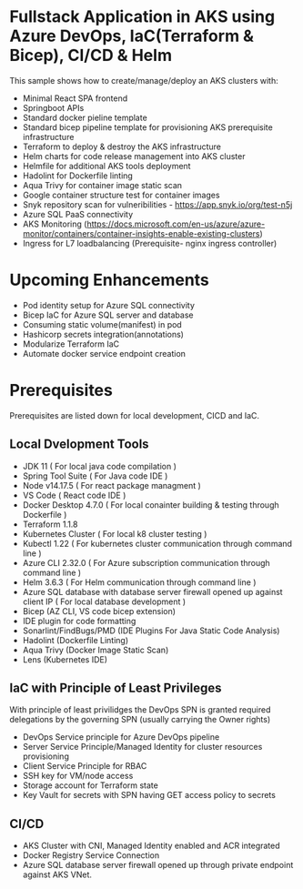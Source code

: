 
# Fullstack Application in AKS using Azure DevOps, IaC(Terraform & Bicep), CI/CD & Helm
This sample shows how to create/manage/deploy an AKS clusters with:
- Minimal React SPA frontend 
- Springboot APIs
- Standard docker pieline template
- Standard bicep pipeline template for provisioning AKS prerequisite infrastructure 
- Terraform to deploy & destroy the AKS infrastructure
- Helm charts for code release management into AKS cluster
- Helmfile for additional AKS tools deployment 
- Hadolint for Dockerfile linting
- Aqua Trivy for container image static scan
- Google container structure test for container images
- Snyk repository scan for vulneribilities - https://app.snyk.io/org/test-n5j
- Azure SQL PaaS connectivity
- AKS Monitoring (https://docs.microsoft.com/en-us/azure/azure-monitor/containers/container-insights-enable-existing-clusters)
- Ingress for L7 loadbalancing (Prerequisite- nginx ingress controller)

# Upcoming Enhancements
- Pod identity setup for Azure SQL connectivity 
- Bicep IaC for Azure SQL server and database 
- Consuming static volume(manifest) in pod 
- Hashicorp secrets integration(annotations)  
- Modularize Terraform IaC
- Automate docker service endpoint creation

# Prerequisites
Prerequisites are listed down for local development, CICD and IaC.

##  Local Dvelopment Tools
- JDK 11 ( For local java code compilation )
- Spring Tool Suite ( For Java code IDE )
- Node v14.17.5 ( For react package managment )
- VS Code ( React code IDE )
- Docker Desktop 4.7.0 ( For local conainter building & testing through Dockerfile )
- Terraform 1.1.8
- Kubernetes Cluster ( For local k8 cluster testing )
- Kubectl 1.22 ( For kubernetes cluster communication through command line )
- Azure CLI 2.32.0 ( For Azure subscription communication through command line )
- Helm 3.6.3 ( For Helm communication through command line )
- Azure SQL database with database server firewall opened up against client IP ( For local database development )
- Bicep (AZ CLI, VS code bicep extension)
- IDE plugin for code formatting
- Sonarlint/FindBugs/PMD (IDE Plugins For Java Static Code Analysis)
- Hadolint (Dockerfile Linting)
- Aqua Trivy (Docker Image Static Scan) 
- Lens (Kubernetes IDE)

## IaC with Principle of Least Privileges 
With principle of least privilidges the DevOps SPN is granted required delegations by the governing SPN (usually carrying the Owner rights)
- DevOps Service principle for Azure DevOps pipeline
- Server Service Principle/Managed Identity for cluster resources provisioning
- Client Service Principle for RBAC   
- SSH key for VM/node access
- Storage account for Terraform state
- Key Vault for secrets with SPN having GET access policy to secrets

## CI/CD 
- AKS Cluster with CNI, Managed Identity enabled and ACR integrated
- Docker Registry Service Connection
- Azure SQL database server firewall opened up through private endpoint against AKS VNet.

